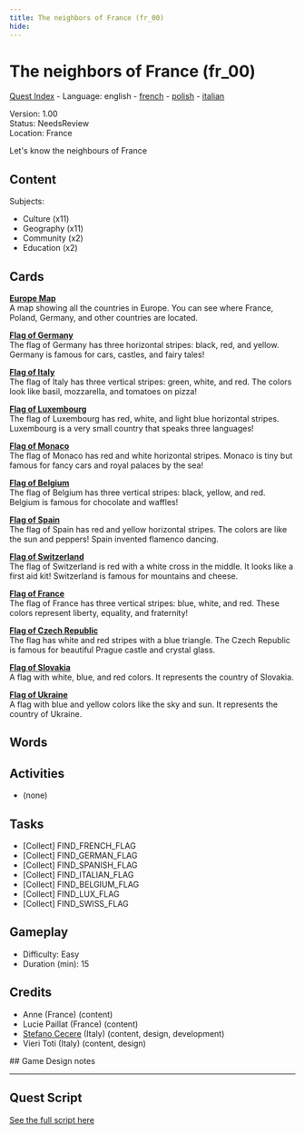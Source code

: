```yaml
---
title: The neighbors of France (fr_00)
hide:
---
```


# The neighbors of France (fr_00)
[Quest Index](./index.md) - Language: english - [french](./fr_00.fr.md) - [polish](./fr_00.pl.md) - [italian](./fr_00.it.md)

Version: 1.00  
Status: NeedsReview  
Location: France

Let's know the neighbours of France

## Content
Subjects: 

  - Culture (x11)
  - Geography (x11)
  - Community (x2)
  - Education (x2)


## Cards
**[Europe Map](../cards/index.md#concept_europe_map)**  
A map showing all the countries in Europe. You can see where France, Poland, Germany, and other countries are located.  

**[Flag of Germany](../cards/index.md#flag_germany)**  
The flag of Germany has three horizontal stripes: black, red, and yellow. Germany is famous for cars, castles, and fairy tales!  

**[Flag of Italy](../cards/index.md#flag_italy)**  
The flag of Italy has three vertical stripes: green, white, and red. The colors look like basil, mozzarella, and tomatoes on pizza!  

**[Flag of Luxembourg](../cards/index.md#flag_luxembourg)**  
The flag of Luxembourg has red, white, and light blue horizontal stripes. Luxembourg is a very small country that speaks three languages!  

**[Flag of Monaco](../cards/index.md#flag_monaco)**  
The flag of Monaco has red and white horizontal stripes. Monaco is tiny but famous for fancy cars and royal palaces by the sea!  

**[Flag of Belgium](../cards/index.md#flag_belgium)**  
The flag of Belgium has three vertical stripes: black, yellow, and red. Belgium is famous for chocolate and waffles!  

**[Flag of Spain](../cards/index.md#flag_spain)**  
The flag of Spain has red and yellow horizontal stripes. The colors are like the sun and peppers! Spain invented flamenco dancing.  

**[Flag of Switzerland](../cards/index.md#flag_switzerland)**  
The flag of Switzerland is red with a white cross in the middle. It looks like a first aid kit! Switzerland is famous for mountains and cheese.  

**[Flag of France](../cards/index.md#flag_france)**  
The flag of France has three vertical stripes: blue, white, and red. These colors represent liberty, equality, and fraternity!  

**[Flag of Czech Republic](../cards/index.md#flag_czech)**  
The flag has white and red stripes with a blue triangle. The Czech Republic is famous for beautiful Prague castle and crystal glass.  

**[Flag of Slovakia](../cards/index.md#flag_slovakia)**  
A flag with white, blue, and red colors. It represents the country of Slovakia.  

**[Flag of Ukraine](../cards/index.md#flag_ukraine)**  
A flag with blue and yellow colors like the sky and sun. It represents the country of Ukraine.  

## Words
## Activities
- (none)

## Tasks
- [Collect] FIND_FRENCH_FLAG
- [Collect] FIND_GERMAN_FLAG
- [Collect] FIND_SPANISH_FLAG
- [Collect] FIND_ITALIAN_FLAG
- [Collect] FIND_BELGIUM_FLAG
- [Collect] FIND_LUX_FLAG
- [Collect] FIND_SWISS_FLAG
## Gameplay
- Difficulty: Easy
- Duration (min): 15
## Credits
- Anne (France) (content)
- Lucie Paillat (France) (content)
- [Stefano Cecere](https://stefanocecere.com) (Italy) (content, design, development)
- Vieri Toti (Italy) (content, design)

## Game Design notes



---

## Quest Script

[See the full script here](./fr_00-script.md)
